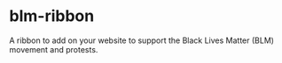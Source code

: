# blm-ribbon
A ribbon to add on your website to support the Black Lives Matter (BLM) movement and protests.
